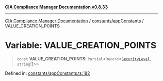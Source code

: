 [**CIA Compliance Manager Documentation v0.8.33**](../../../README.md)

***

[CIA Compliance Manager Documentation](../../../modules.md) / [constants/appConstants](../README.md) / VALUE\_CREATION\_POINTS

# Variable: VALUE\_CREATION\_POINTS

> `const` **VALUE\_CREATION\_POINTS**: `Partial`\<`Record`\<[`SecurityLevel`](../../../types/cia/type-aliases/SecurityLevel.md), `string`[]\>\>

Defined in: [constants/appConstants.ts:182](https://github.com/Hack23/cia-compliance-manager/blob/1f4f2c51bc48d917eff1eb43881cee05d381f406/src/constants/appConstants.ts#L182)

